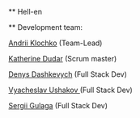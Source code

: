 ** Hell-en

** Development team:

[Andrii Klochko](https://github.com/oLORDer) (Team-Lead)


[Katherine Dudar](https://github.com/Katherineeeeeeee) (Scrum master)



[Denys Dashkevych](https://github.com/MajorPrestige) (Full Stack Dev)



[Vyacheslav Ushakov ](https://github.com/zerkel1991)(Full Stack Dev)



[Sergii Gulaga](https://github.com/Ry6ens) (Full Stack Dev)

